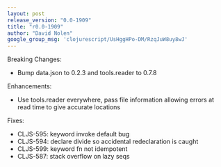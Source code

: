 ```yaml
---
layout: post
release_version: "0.0-1909"
title: "r0.0-1909"
author: "David Nolen"
google_group_msg: 'clojurescript/UsHggHPo-DM/RzqJuW8uy8wJ'
---
```


Breaking Changes:

* Bump data.json to 0.2.3 and tools.reader to 0.7.8

Enhancements:

* Use tools.reader everywhere, pass file information allowing errors at read time to give accurate locations

Fixes:

* CLJS-595: keyword invoke default bug
* CLJS-594: declare divide so accidental redeclaration is caught
* CLJS-599: keyword fn not idempotent
* CLJS-587: stack overflow on lazy seqs

